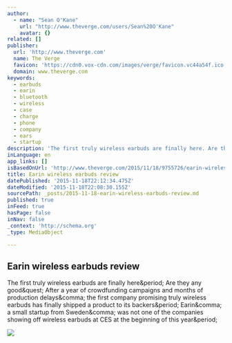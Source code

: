 ```yaml
---
author:
  - name: "Sean O'Kane"
    url: "http://www.theverge.com/users/Sean%20O'Kane"
    avatar: {}
related: []
publisher:
  url: 'http://www.theverge.com'
  name: The Verge
  favicon: 'https://cdn0.vox-cdn.com/images/verge/favicon.vc44a54f.ico'
  domain: www.theverge.com
keywords:
  - earbuds
  - earin
  - bluetooth
  - wireless
  - case
  - charge
  - phone
  - company
  - ears
  - startup
description: 'The first truly wireless earbuds are finally here. Are they any good? After a year of crowdfunding campaigns and months of production delays, the first company promising truly wireless earbuds has finally shipped a product to its backers. Earin, a small startup from Sweden, was not one of the companies showing off wireless earbuds at CES at the beginning of this year.'
inLanguage: en
app_links: []
isBasedOnUrl: 'http://www.theverge.com/2015/11/18/9755726/earin-wireless-earbuds-review'
title: Earin wireless earbuds review
datePublished: '2015-11-18T22:12:34.475Z'
dateModified: '2015-11-18T22:08:30.155Z'
sourcePath: _posts/2015-11-18-earin-wireless-earbuds-review.md
published: true
inFeed: true
hasPage: false
inNav: false
_context: 'http://schema.org'
_type: MediaObject

---
```

<article style=""><h1>Earin wireless earbuds review</h1><p>The first truly wireless earbuds are finally here&amp;period; Are they any good&amp;quest; After a year of crowdfunding campaigns and months of production delays&amp;comma; the first company promising truly wireless earbuds has finally shipped a product to its backers&amp;period; Earin&amp;comma; a small startup from Sweden&amp;comma; was not one of the companies showing off wireless earbuds at CES at the beginning of this year&amp;period;</p><img src="https://cdn0.vox-cdn.com/thumbor/pJPp3JLzVaTnHgKp9tVqj10XoFQ=/cdn0.vox-cdn.com/uploads/chorus_asset/file/4278889/earin-wireless-earbuds-4942.0.jpg" /></article>